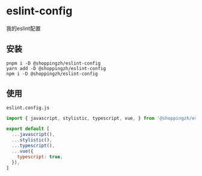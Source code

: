 # eslint-config
我的eslint配置

## 安装

```
pnpm i -D @shoppingzh/eslint-config
yarn add -D @shoppingzh/eslint-config
npm i -D @shoppingzh/eslint-config
```

## 使用

`eslint.config.js`

```js
import { javascript, stylistic, typescript, vue, } from '@shoppingzh/eslint-config'

export default [
  ...javascript(),
  ...stylistic(),
  ...typescript(),
  ...vue({
    typescript: true,
  }),
]
```